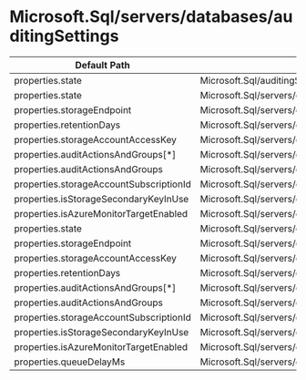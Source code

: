 # Microsoft.Sql/servers/databases/auditingSettings

| Default Path | Alias |
|---|---|
| properties.state | Microsoft.Sql/auditingSettings.state |
| properties.state | Microsoft.Sql/servers/databases/auditingSettings/state |
| properties.storageEndpoint | Microsoft.Sql/servers/databases/auditingSettings/storageEndpoint |
| properties.retentionDays | Microsoft.Sql/servers/databases/auditingSettings/retentionDays |
| properties.storageAccountAccessKey | Microsoft.Sql/servers/databases/auditingSettings/storageAccountAccessKey |
| properties.auditActionsAndGroups[*] | Microsoft.Sql/servers/databases/auditingSettings/auditActionsAndGroups[*] |
| properties.auditActionsAndGroups | Microsoft.Sql/servers/databases/auditingSettings/auditActionsAndGroups |
| properties.storageAccountSubscriptionId | Microsoft.Sql/servers/databases/auditingSettings/storageAccountSubscriptionId |
| properties.isStorageSecondaryKeyInUse | Microsoft.Sql/servers/databases/auditingSettings/isStorageSecondaryKeyInUse |
| properties.isAzureMonitorTargetEnabled | Microsoft.Sql/servers/databases/auditingSettings/isAzureMonitorTargetEnabled |
| properties.state | Microsoft.Sql/servers/databases/auditingSettings/default.state |
| properties.storageEndpoint | Microsoft.Sql/servers/databases/auditingSettings/default.storageEndpoint |
| properties.storageAccountAccessKey | Microsoft.Sql/servers/databases/auditingSettings/default.storageAccountAccessKey |
| properties.retentionDays | Microsoft.Sql/servers/databases/auditingSettings/default.retentionDays |
| properties.auditActionsAndGroups[*] | Microsoft.Sql/servers/databases/auditingSettings/default.auditActionsAndGroups[*] |
| properties.auditActionsAndGroups | Microsoft.Sql/servers/databases/auditingSettings/default.auditActionsAndGroups |
| properties.storageAccountSubscriptionId | Microsoft.Sql/servers/databases/auditingSettings/default.storageAccountSubscriptionId |
| properties.isStorageSecondaryKeyInUse | Microsoft.Sql/servers/databases/auditingSettings/default.isStorageSecondaryKeyInUse |
| properties.isAzureMonitorTargetEnabled | Microsoft.Sql/servers/databases/auditingSettings/default.isAzureMonitorTargetEnabled |
| properties.queueDelayMs | Microsoft.Sql/servers/databases/auditingSettings/default.queueDelayMs |

